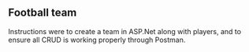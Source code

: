 ## Football team
Instructions were to create a team in ASP.Net along with players, and to ensure all CRUD is working properly through Postman.
